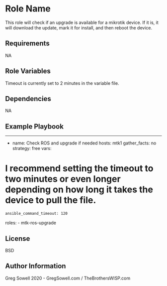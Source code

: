 Role Name
=========

This role will check if an upgrade is available for a mikrotik device.  If it is, it will download the update, mark it for install, and then reboot the device.

Requirements
------------

NA

Role Variables
--------------

Timeout is currently set to 2 minutes in the variable file.

Dependencies
------------

NA

Example Playbook
----------------

---
- name: Check ROS and upgrade if needed
  hosts: mtk1
  gather_facts: no
  strategy: free
  vars:
# I recommend setting the timeout to two minutes or even longer depending on how long it takes the device to pull the file.
    ansible_command_timeout: 120

  roles:
    - mtk-ros-upgrade

License
-------

BSD

Author Information
------------------

Greg Sowell 2020 - GregSowell.com / TheBrothersWISP.com
